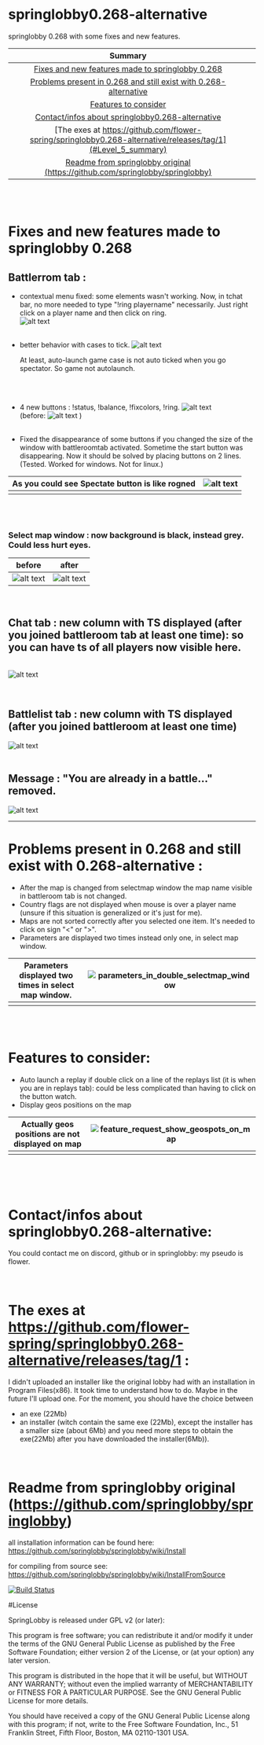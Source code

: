 # springlobby0.268-alternative

springlobby 0.268 with some fixes and new features.


|                           Summary                            |      |
| :----------------------------------------------------------: | ---- |
| [Fixes and new features made to springlobby 0.268](#Level_1_summary) |      |
| [Problems present in 0.268 and still exist with 0.268-alternative](#Level_2_summary) |      |
|           [Features to consider](#Level_3_summary)           |      |
| [Contact/infos about springlobby0.268-alternative](#Level_4_summary) |      |
| [The exes at https://github.com/flower-spring/springlobby0.268-alternative/releases/tag/1](#Level_5_summary) |      |
| [Readme from springlobby original (https://github.com/springlobby/springlobby)](#Level_6_summary) |      |


&nbsp;  
&nbsp;  


# Fixes and new features made to springlobby 0.268 <a id="Level_1_summary"></a>


## Battlerrom tab : 

* contextual menu fixed: some elements wasn't working. Now, in tchat bar, no more needed to type "!ring playername" necessarily. Just right click on a player name and then click on ring.
  &nbsp;  
   ![alt text](images_for_readme/contextual_menu.png)     
  &nbsp;  

* better behavior with cases to tick.
  ![alt text](images_for_readme/spectator_imready_autolaunch_fix.png)

  At least, auto-launch game case is not auto ticked when you go spectator. So game not autolaunch.

  
  &nbsp;  
  &nbsp;  

* 4 new buttons : !status, !balance, !fixcolors, !ring.
  ![alt text](images_for_readme/4_buttons_added_battleroom_tab.png)
  &nbsp;  
  (before:
  ![alt text](images_for_readme/battleroom_tab_buttons_before.png)
  )
  &nbsp;  
  &nbsp;  

* Fixed the disappearance of some buttons if you changed the size of the window with battleroomtab activated. Sometime the start button was disappearing. Now it should be solved by placing buttons on 2 lines. (Tested. Worked for windows. Not for linux.)
&nbsp;  


| As you could see Spectate button is like rogned | ![alt text](images_for_readme/sometimes_start_button_disappeared.png) |
| ----------------------------------------------- | ------------------------------------------------------------ |
|                                                 |                                                              |

&nbsp;  
&nbsp;  

### Select map window : now background is black, instead grey. Could less hurt eyes.

| before                                                                          | after                                                                            |
| ------------------------------------------------------------------------------- | -------------------------------------------------------------------------------- |
| ![alt text](images_for_readme/select_map_grey_background.png) | ![alt text](images_for_readme/select_map_black_background.png) |
&nbsp;    

## Chat tab : new column with TS displayed (after you joined battleroom tab at least one time): so you can have ts of all players now visible here.
&nbsp;  
  ![alt text](images_for_readme/ts_added_official_server_size_reduced.png)     

&nbsp;  


## Battlelist tab : new column with TS displayed (after you joined battleroom at least one time)
![alt text](images_for_readme/battlelist_tab.png)
&nbsp;  
&nbsp;  

## Message : "You are already in a battle..." removed.
![alt text](images_for_readme/window_you_are_already_in_a_battle.png)
&nbsp;  
***

# Problems present in 0.268 and still exist with 0.268-alternative :<a id="Level_2_summary"></a>

- After the map is changed from selectmap window the map name visible in battleroom tab is not changed.
- Country flags are not displayed when mouse is over a player name (unsure if this situation is generalized or it's just for me).
- Maps are not sorted correctly after you selected one item. It's needed to click on sign "<" or ">".  
- Parameters are displayed two times instead only one, in select map window.

| Parameters displayed two times in select map window. | ![parameters_in_double_selectmap_window](images_for_readme/parameters_in_double_selectmap_window.png) |
| ---------------------------------------------------- | ------------------------------------------------------------ |
|                                                      |                                                              |

&nbsp;  
&nbsp;  

# Features to consider:<a id="Level_3_summary"></a>
- Auto launch a replay if double click on a line of the replays list (it is when you are in replays tab): could be less complicated than having to click on the button watch.
- Display geos positions on the map

| Actually geos positions are not displayed on map | ![feature_request_show_geospots_on_map](images_for_readme/feature_request_show_geospots_on_map.png) |
| :----------------------------------------------: | ------------------------------------------------------------ |
|                                                  |                                                              |

&nbsp;  
&nbsp;  
&nbsp;  

# Contact/infos about springlobby0.268-alternative:<a id="Level_4_summary"></a>

You could contact me on discord, github or in springlobby: my pseudo is flower.
&nbsp;  
&nbsp;  
&nbsp;  

# The exes at https://github.com/flower-spring/springlobby0.268-alternative/releases/tag/1 :<a id="Level_5_summary"></a>

I didn't uploaded an installer like the original lobby had with an installation in Program Files(x86). It took time to understand how to do. Maybe in the future I'll upload one. For the moment, you should have the choice between

-  an exe (22Mb)
- an installer (witch contain the same exe (22Mb), except the installer has a smaller size (about 6Mb) and you need more steps to obtain the exe(22Mb) after you have downloaded the installer(6Mb)).
&nbsp;  
&nbsp;  
&nbsp;  

# Readme from springlobby original (https://github.com/springlobby/springlobby)<a id="Level_6_summary"></a>

all installation information can be found here:
https://github.com/springlobby/springlobby/wiki/Install

for compiling from source see:
https://github.com/springlobby/springlobby/wiki/InstallFromSource

[![Build Status](https://travis-ci.org/springlobby/springlobby.svg?branch=master)](https://travis-ci.org/springlobby/springlobby)

#License

SpringLobby is released under GPL v2 (or later):

This program is free software; you can redistribute it and/or modify
it under the terms of the GNU General Public License as published by
the Free Software Foundation; either version 2 of the License, or
(at your option) any later version.

This program is distributed in the hope that it will be useful,
but WITHOUT ANY WARRANTY; without even the implied warranty of
MERCHANTABILITY or FITNESS FOR A PARTICULAR PURPOSE.  See the
GNU General Public License for more details.

You should have received a copy of the GNU General Public License along
with this program; if not, write to the Free Software Foundation, Inc.,
51 Franklin Street, Fifth Floor, Boston, MA 02110-1301 USA.



